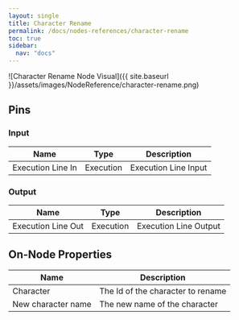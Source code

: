```yaml
---
layout: single
title: Character Rename
permalink: /docs/nodes-references/character-rename
toc: true
sidebar:
  nav: "docs"
---
```



![Character Rename Node Visual]({{ site.baseurl }}/assets/images/NodeReference/character-rename.png)

## Pins

### Input

| Name | Type | Description |
| --- | --- | --- |
| Execution Line In | Execution | Execution Line Input |

### Output

| Name | Type | Description |
| --- | --- | --- |
| Execution Line Out | Execution | Execution Line Output |

## On-Node Properties

| Name | Description |
| --- | --- |
| Character | The Id of the character to rename |
| New character name | The new name of the character |

<!---
## Script Reference
```
character.rename <character id> <new character name>
```
-->
